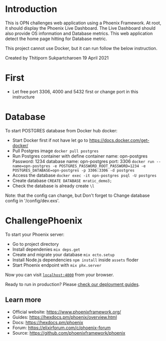 # Introduction
This is OPN challenges  web application using a Phoenix Framework. At root, it should display the Phoenix Live Dashboard. The Live Dashboard should also provide OS information and Database metrics. This web application detect the home page hitting for Database metric.

This project cannot use Docker, but it can run follow the below instruction.

Created by Thitiporn Sukpartcharoen
19 April 2021
# First
  * Let free port 3306, 4000 and 5432 first or change port in this instructure

# Database
To start POSTGRES database from Docker hub docker:
  * Start Docker first if not have let go to https://docs.docker.com/get-docker/
  * Pull Postgres image `docker pull postgres`
  * Run Postgres container with define
  container name: opn-postgres
  Password: 1234
  database name: opn-postgres
  port: 3306
  `docker run --name=opn-postgres -e POSTGRES_PASSWORD_ROOT_PASSWORD=1234 -e POSTGRES_DATABASE=opn-postgres -p 3306:3306 -d postgres`
  * Access the database `docker exec -it opn-postgres psql -U postgres`
  * Create database `CREATE DATABASE mratic_demo3;`
  * Check the database is already create `\l`

  Note: that the config can change, but Don't forget to Change database config in '/config/dev.exs'.

# ChallengePhoenix

To start your Phoenix server:

  * Go to project directory
  * Install dependenies `mix deps.get`
  * Create and migrate your database `mix ecto.setup`
  * Install Node.js dependencies `npm install` inside `assets` floder
  * Start Phoenix endpoint with `mix phx.server`

Now you can visit [`localhost:4000`](http://localhost:4000) from your browser.

Ready to run in production? Please [check our deployment guides](https://hexdocs.pm/phoenix/deployment.html).

## Learn more

  * Official website: https://www.phoenixframework.org/
  * Guides: https://hexdocs.pm/phoenix/overview.html
  * Docs: https://hexdocs.pm/phoenix
  * Forum: https://elixirforum.com/c/phoenix-forum
  * Source: https://github.com/phoenixframework/phoenix
